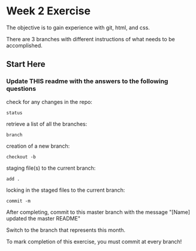 # Week 2 Exercise

The objective is to gain experience with git, html, and css.

There are 3 branches with different instructions of what needs to be accomplished.

## Start Here

### Update THIS readme with the answers to the following questions

check for any changes in the repo:

```git
status
```

retrieve a list of all the branches:

```git
branch
```

creation of a new branch:

```git
checkout -b
```

staging file(s) to the current branch:

```git
add .
```

locking in the staged files to the current branch:

```git
commit -m 
```

After completing, commit to this master branch with the message "[Name] updated the master README"

Switch to the branch that represents this month.

To mark completion of this exercise, you must commit at every branch!
